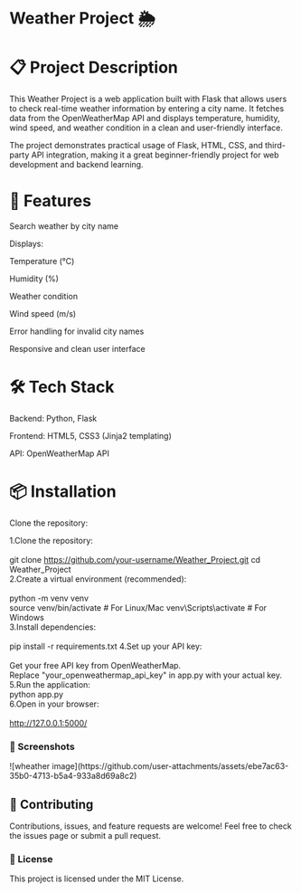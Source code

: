 <h1>Weather Project 🌦️<h1>
<h1>📋 Project Description</h1>
This Weather Project is a web application built with Flask that allows users to check real-time weather information by entering a city name.
It fetches data from the OpenWeatherMap API and displays temperature, humidity, wind speed, and weather condition in a clean and user-friendly interface.

The project demonstrates practical usage of Flask, HTML, CSS, and third-party API integration, making it a great beginner-friendly project for web development and backend learning.
<h1>🚀 Features</h1>
Search weather by city name

Displays:

Temperature (°C)

Humidity (%)

Weather condition

Wind speed (m/s)

Error handling for invalid city names

Responsive and clean user interface
<h1>🛠️ Tech Stack</h1>
Backend: Python, Flask

Frontend: HTML5, CSS3 (Jinja2 templating)

API: OpenWeatherMap API

<h1>📦 Installation</h1>
Clone the repository:

1.Clone the repository: <br>
<br>git clone https://github.com/your-username/Weather_Project.git
cd Weather_Project <br>
2.Create a virtual environment (recommended): <br>
<br>python -m venv venv
<br>source venv/bin/activate  # For Linux/Mac
venv\Scripts\activate     # For Windows <br>
3.Install dependencies: <br>
<br>pip install -r requirements.txt 
4.Set up your API key: <br>
<br>Get your free API key from OpenWeatherMap.
<br>Replace "your_openweathermap_api_key" in app.py with your actual key. 
5.Run the application: <br>
python app.py <br>
6.Open in your browser: <br>
<br>http://127.0.0.1:5000/


<h3>📸 Screenshots</h3>
![wheather image](https://github.com/user-attachments/assets/ebe7ac63-35b0-4713-b5a4-933a8d69a8c2)

<h2>🙌 Contributing</h2>
Contributions, issues, and feature requests are welcome!
Feel free to check the issues page or submit a pull request.
<h3>📄 License</h3>
This project is licensed under the MIT License.
